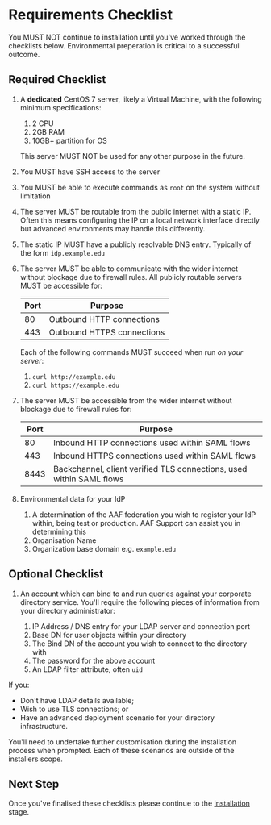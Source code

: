 ---
---

# Requirements Checklist

You MUST NOT continue to installation until you've worked through the checklists below. Environmental preperation is critical to a successful outcome.

## Required Checklist

1. A **dedicated** CentOS 7 server, likely a Virtual Machine, with the following minimum specifications:

    1. 2 CPU
    1. 2GB RAM
    1. 10GB+ partition for OS

    This server MUST NOT be used for any other purpose in the future.
2. You MUST have SSH access to the server
3. You MUST be able to execute commands as `root` on the system without limitation
4. The server MUST be routable from the public internet with a static IP. Often this means configuring the IP on a local network interface directly but advanced environments may handle this differently.
5. The static IP MUST have a publicly resolvable DNS entry. Typically of the form `idp.example.edu`
6. The server MUST be able to communicate with the wider internet without blockage due to firewall rules. All publicly routable servers MUST be accessible for:

    | Port | Purpose |
    |------|---------|
    | 80   | Outbound HTTP connections |
    | 443  | Outbound HTTPS connections |

    Each of the following commands MUST succeed when run *on your server*:

      1. `curl http://example.edu`
      2. `curl https://example.edu`

7. The server MUST be accessible from the wider internet without blockage due to firewall rules for:

    | Port | Purpose |
    |------|---------|
    | 80   | Inbound HTTP connections used within SAML flows  |
    | 443  | Inbound HTTPS connections used within SAML flows  |
    | 8443 | Backchannel, client verified TLS connections, used within SAML flows |

9. Environmental data for your IdP

    1. A determination of the AAF federation you wish to register your IdP within, being test or production. AAF Support can assist you in determining this
    1. Organisation Name
    1. Organization base domain e.g. `example.edu`

## Optional Checklist

1. An account which can bind to and run queries against your corporate directory service. You'll require the following pieces of information from your directory administrator:

    1. IP Address / DNS entry for your LDAP server and connection port
    2. Base DN for user objects within your directory
    3. The Bind DN of the account you wish to connect to the directory with
    4. The password for the above account
    5. An LDAP filter attribute, often `uid`

If you:

* Don't have LDAP details available;
* Wish to use TLS connections; or
* Have an advanced deployment scenario for your directory infrastructure.

You'll need to undertake further customisation during the installation process when prompted. Each of these scenarios are outside of the installers scope.

## Next Step

Once you've finalised these checklists please continue to the [installation](installation.html) stage.
